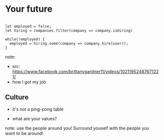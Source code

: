 # Your future

<pre><code data-trim data-noescape>
let employed = false;
let hiring = companies.filter(company => company.isHiring)

while(!employed) {
  employed = hiring.some(company => company.hire(user));
}
</code></pre>


<!-- .slide: data-background-image="assets/img/windy.gif" data-background-size="contain" -->

note:
* src: https://www.facebook.com/brittanygardner11/videos/10211952487671221/
* how I got my job


## Culture

* it's not a ping-pong table <!-- .element: class="fragment" -->

* what are your values? <!-- .element: class="fragment" -->


<!-- .slide: data-background-image="assets/img/teamwork.jpg" data-background-size="contain" -->
note: use the people around you! Surround youself with the people you want to be around!
